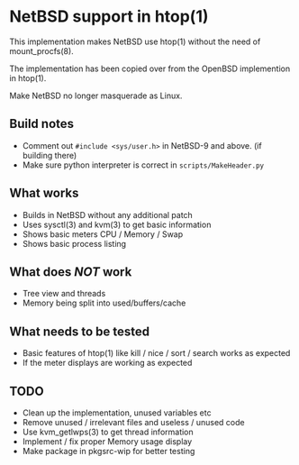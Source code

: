 NetBSD support in htop(1)
===

This implementation makes NetBSD use htop(1) without the need of mount_procfs(8).

The implementation has been copied over from the OpenBSD implemention in
htop(1).

Make NetBSD no longer masquerade as Linux.

Build notes
---

* Comment out `#include <sys/user.h>` in NetBSD-9 and above. (if building there)
* Make sure python interpreter is correct in `scripts/MakeHeader.py`

What works
---

* Builds in NetBSD without any additional patch
* Uses sysctl(3) and kvm(3) to get basic information
* Shows basic meters CPU / Memory / Swap
* Shows basic process listing

What does *NOT* work
---

* Tree view and threads
* Memory being split into used/buffers/cache

What needs to be tested
---

* Basic features of htop(1) like kill / nice / sort / search works as expected
* If the meter displays are working as expected

TODO
---

* Clean up the implementation, unused variables etc
* Remove unused / irrelevant files and useless / unused code
* Use kvm_getlwps(3) to get thread information
* Implement / fix proper Memory usage display
* Make package in pkgsrc-wip for better testing
